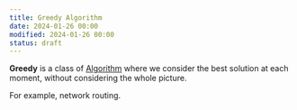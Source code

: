 ```yaml
---
title: Greedy Algorithm
date: 2024-01-26 00:00
modified: 2024-01-26 00:00
status: draft
---
```


**Greedy** is a class of [Algorithm](algorithm.md) where we consider the best solution at each moment, without considering the whole picture.

For example, network routing.
